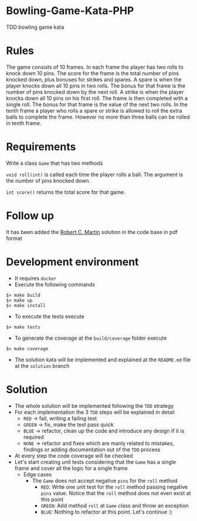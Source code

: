 # Bowling-Game-Kata-PHP
TDD bowling game kata

# Rules

The game consists of 10 frames. In each frame the player has two rolls to knock down 10 pins. The score for the frame is the total number of pins knocked down, plus bonuses for strikes and spares.
A spare is when the player knocks down all 10 pins in two rolls. The bonus for that frame is the number of pins knocked down by the next roll.
A strike is when the player knocks down all 10 pins on his first roll. The frame is then completed with a single roll. The bonus for that frame is the value of the next two rolls.
In the tenth frame a player who rolls a spare or strike is allowed to roll the extra balls to complete the frame. However no more than three balls can be rolled in tenth frame.

# Requirements
Write a class `Game` that has two methods

`void roll(int)` is called each time the player rolls a ball. The argument is the number of pins knocked down.

`int score()` returns the total score for that game.

# Follow up
It has been added the [Robert C. Martin](BowlingGameKata.pdf) solution in the code base in pdf format 

# Development environment
- It requires `docker`
- Execute the following commands

```
$> make build
$> make up
$> make install 
```

- To execute the tests execute
```
$> make tests
```

- To generate the coverage at the `build/coverage` folder execute
```
$> make coverage
```

- The solution kata will be implemented and explained at the `README.md` file at the `solution` branch

# Solution
- The whole solution will be implemented following the `TDD` strategy
- For each implementation the 3 `TDD` steps will be explained in detail
    - `RED` -> fail, writing a failing test
    - `GREEN` -> fix, make the test pass quick
    - `BLUE` -> refactor, clean up the code and introduce any design if it is required
    - `NONE` -> refactor and fixes which are manly related to mistakes, findings or adding documentation out of the `TDD` process
- At every step the code coverage will be checked
- Let's start creating unit tests considering that the `Game` has a single frame and cover all the logic for a single frame
    - Edge cases
        - The `Game` does not accept negative `pins` for the `roll` method
            - `RED`: Write one unit test for the `roll` method passing negative `pins` value. Notice that the `roll` method does not even exist at this point
            - `GREEN`: Add method `roll` at `Game` class and throw an exception
            - `BLUE`: Nothing to refactor at this point. Let's continue :)
        